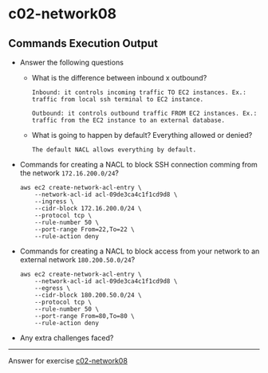 # c02-network08

## Commands Execution Output

- Answer the following questions
  - What is the difference between inbound x outbound?
    ```
    Inbound: it controls incoming traffic TO EC2 instances. Ex.: traffic from local ssh terminal to EC2 instance.

    Outbound: it controls outbound traffic FROM EC2 instances. Ex.: traffic from the EC2 instance to an external database.
    ```
    
  - What is going to happen by default? Everything allowed or denied?
    ```
    The default NACL allows everything by default.
    ```

- Commands for creating a NACL to block SSH connection comming from the network `172.16.200.0/24`?

    ```
    aws ec2 create-network-acl-entry \
        --network-acl-id acl-09de3ca4c1f1cd9d8 \
        --ingress \
        --cidr-block 172.16.200.0/24 \
        --protocol tcp \
        --rule-number 50 \
        --port-range From=22,To=22 \
        --rule-action deny
    ```

- Commands for creating a NACL to block access from your network to an external network `180.200.50.0/24`?

    ```
    aws ec2 create-network-acl-entry \
        --network-acl-id acl-09de3ca4c1f1cd9d8 \
        --egress \
        --cidr-block 180.200.50.0/24 \
        --protocol tcp \
        --rule-number 50 \
        --port-range From=80,To=80 \
        --rule-action deny
    ```

- Any extra challenges faced?

<!-- Don't change anything below this point-->
***
Answer for exercise [c02-network08](https://github.com/devopsacademyau/academy/blob/893381c6f0b69434d9e8597d3d4b1c17f9bc1371/classes/02class/exercises/c02-network08/README.md)
